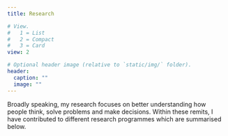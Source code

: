 ```yaml
---
title: Research

# View.
#   1 = List
#   2 = Compact
#   3 = Card
view: 2

# Optional header image (relative to `static/img/` folder).
header:
  caption: ""
  image: ""
---
```


Broadly speaking, my research focuses on better understanding how people think, solve problems and make decisions. Within these remits, I have contributed to different research programmes which are summarised below.


